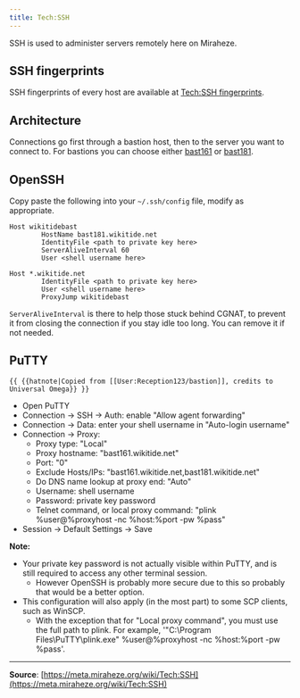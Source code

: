 ```yaml
---
title: Tech:SSH
---
```


SSH is used to administer servers remotely here on Miraheze.

## SSH fingerprints

SSH fingerprints of every host are available at [Tech:SSH fingerprints](/tech-docs/techssh_fingerprints.md).

## Architecture

Connections go first through a bastion host, then to the server you want to connect to. For bastions you can choose either [bast161](/tech-docs/techbast161.md) or [bast181](/tech-docs/techbast181.md).

## OpenSSH

Copy paste the following into your `~/.ssh/config` file, modify as appropriate.

```
Host wikitidebast
        HostName bast181.wikitide.net
        IdentityFile <path to private key here>
        ServerAliveInterval 60
        User <shell username here>

Host *.wikitide.net
        IdentityFile <path to private key here>
        User <shell username here>
        ProxyJump wikitidebast
```

`ServerAliveInterval` is there to help those stuck behind CGNAT, to prevent it from closing the connection if you stay idle too long. You can remove it if not needed.

## PuTTY

 `{{ {{hatnote|Copied from [[User:Reception123/bastion]], credits to Universal Omega}} }}`

* Open PuTTY
* Connection -> SSH -> Auth: enable "Allow agent forwarding"
* Connection -> Data: enter your shell username in "Auto-login username"
* Connection -> Proxy:
   * Proxy type: "Local"
   * Proxy hostname: "bast161.wikitide.net"
   * Port: "0"
   * Exclude Hosts/IPs: "bast161.wikitide.net,bast181.wikitide.net"
   * Do DNS name lookup at proxy end: "Auto"
   * Username: shell username
   * Password: private key password
   * Telnet command, or local proxy command: "plink %user@%proxyhost -nc %host:%port -pw %pass"
* Session -> Default Settings -> Save

**Note:**
* Your private key password is not actually visible within PuTTY, and is still required to access any other terminal session.
   * However OpenSSH is probably more secure due to this so probably that would be a better option.
* This configuration will also apply (in the most part) to some SCP clients, such as WinSCP.
   * With the exception that for "Local proxy command", you must use the full path to plink. For example, '"C:\\Program Files\\PuTTY\\plink.exe" %user@%proxyhost -nc %host:%port -pw %pass'.

----
**Source**: [https://meta.miraheze.org/wiki/Tech:SSH](https://meta.miraheze.org/wiki/Tech:SSH)